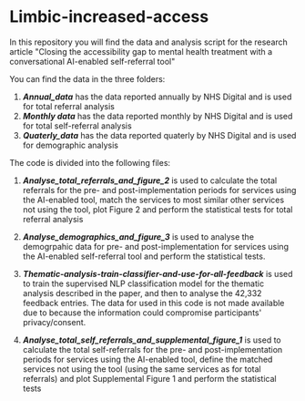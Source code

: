 # Limbic-increased-access
In this repository you will find the data and analysis script for the research article "Closing the accessibility gap to mental health treatment with a conversational AI-enabled self-referral tool"


You can find the data in the three folders:
1. **_Annual_data_** has the data reported annually by NHS Digital and is used for total referral analysis
2. **_Monthly data_** has the data reported monthly by NHS Digital and is used for total self-referral analysis
3. **_Quaterly_data_** has the data reported quaterly by NHS Digital and is used for demographic analysis


The code is divided into the following files:

1. **_Analyse_total_referrals_and_figure_2_**
is used to calculate the total referrals for the pre- and post-implementation periods for services using the AI-enabled tool, match the services to most similar other services not using the tool, plot Figure 2 and perform the statistical tests for total referral analysis

2. **_Analyse_demographics_and_figure_3_**
is used to analyse the demogrpahic data for pre- and post-implementation for services using the AI-enabled self-referral tool and perform the statistical tests.

3. **_Thematic-analysis-train-classifier-and-use-for-all-feedback_**
is used to train the supervised NLP classification model for the thematic analysis described in the paper, and then to analyse the 42,332 feedback entries. The data for used in this code is not made available due to because the information could compromise participants' privacy/consent.

4. **_Analyse_total_self_referrals_and_supplemental_figure_1_**
is used to calculate the total self-referrals for the pre- and post-implementation periods for services using the AI-enabled tool, define the matched services not using the tool (using the same services as for total referrals) and plot Supplemental Figure 1 and perform the statistical tests


 
 
